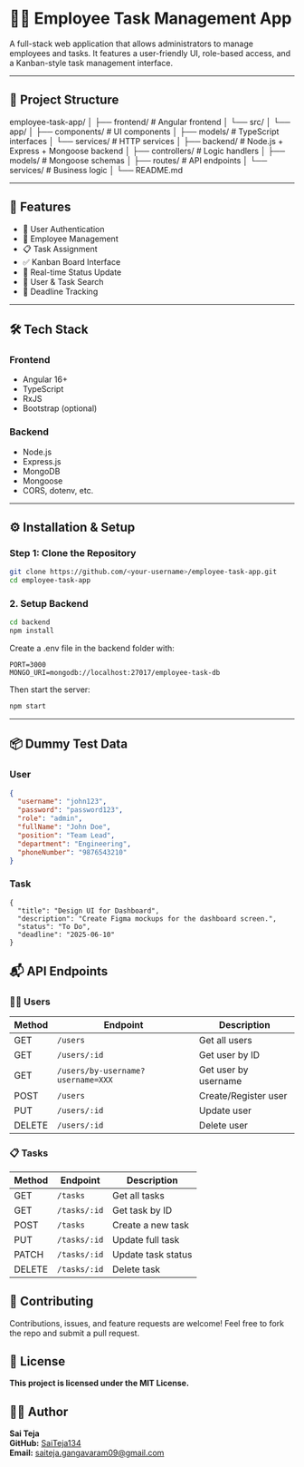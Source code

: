# 🧑‍💼 Employee Task Management App

A full-stack web application that allows administrators to manage employees and tasks. It features a user-friendly UI, role-based access, and a Kanban-style task management interface.

---

## 📁 Project Structure

employee-task-app/
│
├── frontend/ # Angular frontend
│ └── src/
│ └── app/
│ ├── components/ # UI components
│ ├── models/ # TypeScript interfaces
│ └── services/ # HTTP services
│
├── backend/ # Node.js + Express + Mongoose backend
│ ├── controllers/ # Logic handlers
│ ├── models/ # Mongoose schemas
│ ├── routes/ # API endpoints
│ └── services/ # Business logic
│
└── README.md


---

## 🚀 Features

- 🔐 User Authentication
- 👤 Employee Management
- 📋 Task Assignment
- ✅ Kanban Board Interface
- 🔄 Real-time Status Update
- 🔎 User & Task Search
- 📅 Deadline Tracking

---

## 🛠️ Tech Stack

### Frontend
- Angular 16+
- TypeScript
- RxJS
- Bootstrap (optional)

### Backend
- Node.js
- Express.js
- MongoDB
- Mongoose
- CORS, dotenv, etc.

---

## ⚙️ Installation & Setup

### Step 1: Clone the Repository

```bash
git clone https://github.com/<your-username>/employee-task-app.git
cd employee-task-app
```

### 2. Setup Backend
```bash
cd backend
npm install
```
Create a .env file in the backend folder with:

```env
PORT=3000
MONGO_URI=mongodb://localhost:27017/employee-task-db
```
Then start the server:

```bash
npm start
```
---


## 📦 Dummy Test Data

### User
```json
{
  "username": "john123",
  "password": "password123",
  "role": "admin",
  "fullName": "John Doe",
  "position": "Team Lead",
  "department": "Engineering",
  "phoneNumber": "9876543210"
}
```
### Task
```
{
  "title": "Design UI for Dashboard",
  "description": "Create Figma mockups for the dashboard screen.",
  "status": "To Do",
  "deadline": "2025-06-10"
}
```

## 📬 API Endpoints

### 🧑‍💼 Users
| Method | Endpoint                     | Description                     |
|--------|------------------------------|---------------------------------|
| GET    | `/users`                     | Get all users                   |
| GET    | `/users/:id`                 | Get user by ID                  |
| GET    | `/users/by-username?username=XXX` | Get user by username        |
| POST   | `/users`                     | Create/Register user            |
| PUT    | `/users/:id`                 | Update user                     |
| DELETE | `/users/:id`                 | Delete user                     |

### 📋 Tasks
| Method | Endpoint       | Description               |
|--------|----------------|---------------------------|
| GET    | `/tasks`       | Get all tasks             |
| GET    | `/tasks/:id`   | Get task by ID            |
| POST   | `/tasks`       | Create a new task         |
| PUT    | `/tasks/:id`   | Update full task          |
| PATCH  | `/tasks/:id`   | Update task status        |
| DELETE | `/tasks/:id`   | Delete task               |

## 🤝 Contributing
Contributions, issues, and feature requests are welcome! Feel free to fork the repo and submit a pull request.

## 📄 License
**This project is licensed under the MIT License.**

## 👨‍💻 Author
**Sai Teja**  
**GitHub:** [SaiTeja134](https://github.com/SaiTeja134)  
**Email:** saiteja.gangavaram09@gmail.com




